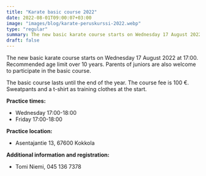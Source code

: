 ```yaml
---
title: "Karate basic course 2022"
date: 2022-08-01T09:00:07+03:00
image: "images/blog/karate-peruskurssi-2022.webp"
type: "regular"
summary: The new basic karate course starts on Wednesday 17 August 2022 at 17:00.
draft: false
---
```

The new basic karate course starts on Wednesday 17 August 2022 at 17:00. Recommended age limit over 10 years. Parents of juniors are also welcome to participate in the basic course.

The basic course lasts until the end of the year. The course fee is 100 €.
Sweatpants and a t-shirt as training clothes at the start.

**Practice times:**

- Wednesday 17:00-18:00
- Friday 17:00-18:00

**Practice location:**

- Asentajantie 13, 67600 Kokkola

**Additional information and registration:**

- Tomi Niemi, 045 136 7378
